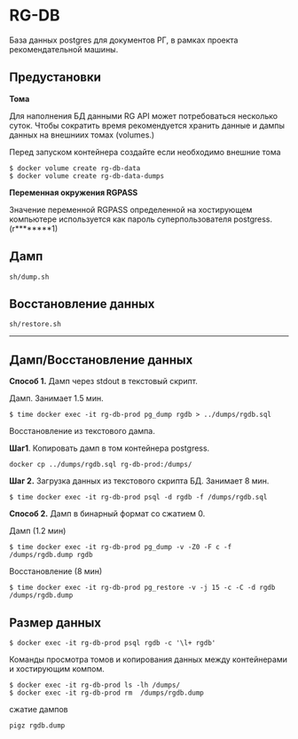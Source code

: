# RG-DB
База данных postgres для документов РГ, в рамках проекта рекомендательной машины.

## Предустановки

**Тома**

Для наполнения БД данными RG API может потребоваться 
несколько суток. Чтобы сократить время рекомендуется хранить 
данные и дампы данных на внешниих томах (volumes.)

Перед запуском контейнера создайте если необходимо внешние тома 
```
$ docker volume create rg-db-data
$ docker volume create rg-db-data-dumps
```


**Переменная окружения RGPASS**

Значение переменной RGPASS определенной на хостирующем компьютере
используется как пароль суперпользователя postgress.(r********1)

## Дамп 

```
sh/dump.sh
```
## Восстановление данных

```
sh/restore.sh
```

---------------------------------------------------------
## Дамп/Восстановление данных

**Способ 1.** Дамп через stdout в текстовый скрипт. 

Дамп. Занимает 1.5 мин.
```
$ time docker exec -it rg-db-prod pg_dump rgdb > ../dumps/rgdb.sql
```
Восстановление из текстового дампа.

**Шаг1**. Копировать дамп в том контейнера postgress.
```
docker cp ../dumps/rgdb.sql rg-db-prod:/dumps/
```
**Шаг 2.** Загрузка данных из текстового скрипта БД. Занимает 8 мин.
```
$ time docker exec -it rg-db-prod psql -d rgdb -f /dumps/rgdb.sql
```
**Способ 2.**  Дамп в бинарный формат со сжатием 0.

Дамп (1.2 мин)
```
$ time docker exec -it rg-db-prod pg_dump -v -Z0 -F c -f /dumps/rgdb.dump rgdb
```

Восстановление (8 мин)
```
$ time docker exec -it rg-db-prod pg_restore -v -j 15 -c -C -d rgdb /dumps/rgdb.dump

```

## Размер данных
```
$ docker exec -it rg-db-prod psql rgdb -c '\l+ rgdb'
```

Команды просмотра томов и копирования данных между контейнерами и хостирующим компом.
```
$ docker exec -it rg-db-prod ls -lh /dumps/
$ docker exec -it rg-db-prod rm  /dumps/rgdb.dump
```
сжатие дампов
```
pigz rgdb.dump
```

